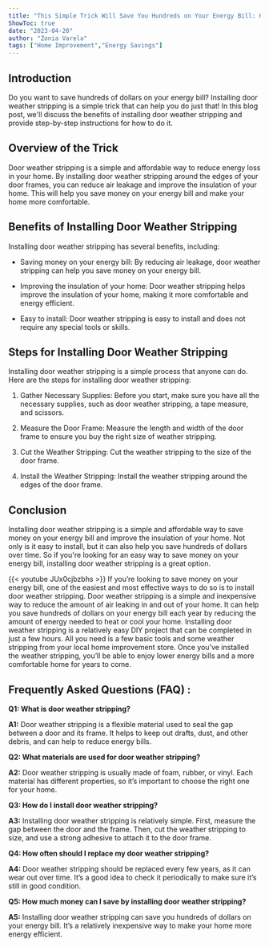 ```yaml
---
title: "This Simple Trick Will Save You Hundreds on Your Energy Bill: How to Install Door Weather Stripping"
ShowToc: true 
date: "2023-04-20"
author: "Zonia Varela" 
tags: ["Home Improvement","Energy Savings"]
---
```

## Introduction

Do you want to save hundreds of dollars on your energy bill? Installing door weather stripping is a simple trick that can help you do just that! In this blog post, we'll discuss the benefits of installing door weather stripping and provide step-by-step instructions for how to do it. 

## Overview of the Trick

Door weather stripping is a simple and affordable way to reduce energy loss in your home. By installing door weather stripping around the edges of your door frames, you can reduce air leakage and improve the insulation of your home. This will help you save money on your energy bill and make your home more comfortable. 

## Benefits of Installing Door Weather Stripping

Installing door weather stripping has several benefits, including:

- Saving money on your energy bill: By reducing air leakage, door weather stripping can help you save money on your energy bill.

- Improving the insulation of your home: Door weather stripping helps improve the insulation of your home, making it more comfortable and energy efficient.

- Easy to install: Door weather stripping is easy to install and does not require any special tools or skills.

## Steps for Installing Door Weather Stripping

Installing door weather stripping is a simple process that anyone can do. Here are the steps for installing door weather stripping:

1. Gather Necessary Supplies: Before you start, make sure you have all the necessary supplies, such as door weather stripping, a tape measure, and scissors.

2. Measure the Door Frame: Measure the length and width of the door frame to ensure you buy the right size of weather stripping.

3. Cut the Weather Stripping: Cut the weather stripping to the size of the door frame.

4. Install the Weather Stripping: Install the weather stripping around the edges of the door frame.

## Conclusion

Installing door weather stripping is a simple and affordable way to save money on your energy bill and improve the insulation of your home. Not only is it easy to install, but it can also help you save hundreds of dollars over time. So if you're looking for an easy way to save money on your energy bill, installing door weather stripping is a great option.

{{< youtube JUx0cjbzbhs >}} 
If you’re looking to save money on your energy bill, one of the easiest and most effective ways to do so is to install door weather stripping. Door weather stripping is a simple and inexpensive way to reduce the amount of air leaking in and out of your home. It can help you save hundreds of dollars on your energy bill each year by reducing the amount of energy needed to heat or cool your home. Installing door weather stripping is a relatively easy DIY project that can be completed in just a few hours. All you need is a few basic tools and some weather stripping from your local home improvement store. Once you’ve installed the weather stripping, you’ll be able to enjoy lower energy bills and a more comfortable home for years to come.

## Frequently Asked Questions (FAQ) :
**Q1: What is door weather stripping?**

**A1:** Door weather stripping is a flexible material used to seal the gap between a door and its frame. It helps to keep out drafts, dust, and other debris, and can help to reduce energy bills. 

**Q2: What materials are used for door weather stripping?**

**A2:** Door weather stripping is usually made of foam, rubber, or vinyl. Each material has different properties, so it’s important to choose the right one for your home. 

**Q3: How do I install door weather stripping?**

**A3:** Installing door weather stripping is relatively simple. First, measure the gap between the door and the frame. Then, cut the weather stripping to size, and use a strong adhesive to attach it to the door frame. 

**Q4: How often should I replace my door weather stripping?**

**A4:** Door weather stripping should be replaced every few years, as it can wear out over time. It’s a good idea to check it periodically to make sure it’s still in good condition. 

**Q5: How much money can I save by installing door weather stripping?**

**A5:** Installing door weather stripping can save you hundreds of dollars on your energy bill. It’s a relatively inexpensive way to make your home more energy efficient.





